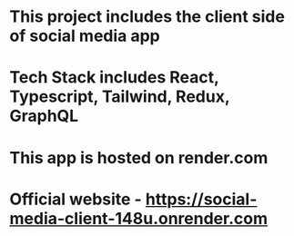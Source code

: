 # This project includes the client side of social media app

# Tech Stack includes React, Typescript, Tailwind, Redux, GraphQL

# This app is hosted on render.com

# Official website - https://social-media-client-148u.onrender.com
